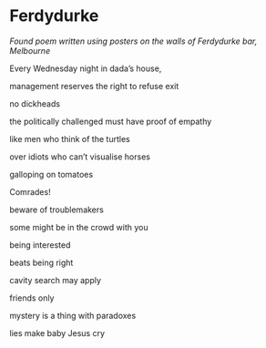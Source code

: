 # Ferdydurke

*Found poem written using posters on the walls of Ferdydurke bar, Melbourne* 

Every Wednesday night in dada’s house,

management reserves the right to refuse exit

no dickheads

the politically challenged must have proof of empathy

like men who think of the turtles

over idiots who can’t visualise horses

galloping on tomatoes

Comrades!

beware of troublemakers

some might be in the crowd with you

being interested

beats being right

cavity search may apply

friends only

mystery is a thing with paradoxes

lies make baby Jesus cry